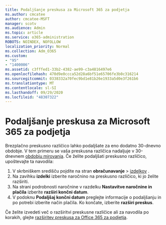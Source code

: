```yaml
---
title: Podaljšanje preskusa za Microsoft 365 za podjetja
ms.author: cmcatee
author: cmcatee-MSFT
manager: scotv
ms.audience: Admin
ms.topic: article
ms.service: o365-administration
ROBOTS: NOINDEX, NOFOLLOW
localization_priority: Normal
ms.collection: Adm_O365
ms.custom:
- "95"
- "1400006"
ms.assetid: c3fffed1-33b2-4382-ae99-c3a4816497e6
ms.openlocfilehash: 470d9e0ccca52d28a6bf51e65706fe3b0c316214
ms.sourcegitcommit: 0338332a70fec9bd1e81b26e1933a5d0e3f261b6
ms.translationtype: MT
ms.contentlocale: sl-SI
ms.lasthandoff: 09/29/2020
ms.locfileid: "48307322"
---
```

# <a name="extend-your-trial-for-microsoft-365-for-business"></a>Podaljšanje preskusa za Microsoft 365 za podjetja

Brezplačno preskusno različico lahko podaljšate za eno dodatno 30-dnevno obdobje. V tem primeru se vaša preskusna različica nadaljuje v 30-dnevnem [obdobju mirovanja](https://docs.microsoft.com/alchemyinsights/grace-period-for-microsoft-365-free-trial). Če želite podaljšati preskusno različico, upoštevajte ta navodila:
  
1. V skrbniškem središču pojdite na stran **obračunavanje** \> [izdelkov](https://go.microsoft.com/fwlink/p/?linkid=842054) .
2. Na zavihku **izdelki** izberite naročnino na preskusno različico, ki jo želite razširiti.
3. Na strani podrobnosti naročnine v razdelku **Nastavitve naročnine in plačila** izberite **razširi končni datum**.
4. V podoknu **Podaljšaj končni datum** preglejte informacije o podaljšanju in po potrebi izberite način plačila. Ko končate, izberite **razširi preskus**.

Če želite izvedeti več o razširitvi preskusne različice ali za navodila po korakih, glejte [razširitev preskusa za Office 365 za podjetja](https://docs.microsoft.com/microsoft-365/commerce/extend-your-trial).